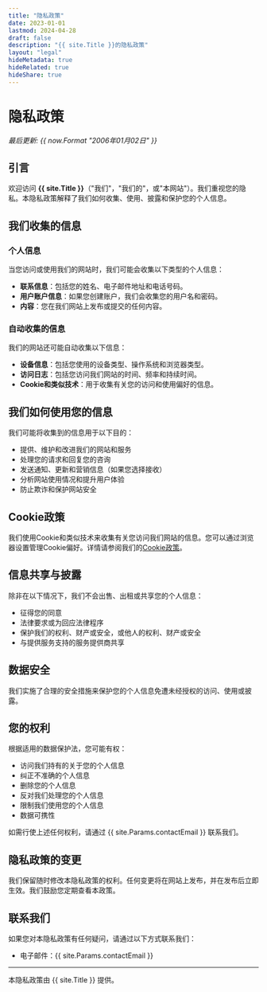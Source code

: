 ```yaml
---
title: "隐私政策"
date: 2023-01-01
lastmod: 2024-04-28
draft: false
description: "{{ site.Title }}的隐私政策"
layout: "legal"
hideMetadata: true
hideRelated: true
hideShare: true
---
```


# 隐私政策

*最后更新: {{ now.Format "2006年01月02日" }}*

## 引言

欢迎访问 **{{ site.Title }}**（"我们"，"我们的"，或"本网站"）。我们重视您的隐私。本隐私政策解释了我们如何收集、使用、披露和保护您的个人信息。

## 我们收集的信息

### 个人信息

当您访问或使用我们的网站时，我们可能会收集以下类型的个人信息：

- **联系信息**：包括您的姓名、电子邮件地址和电话号码。
- **用户账户信息**：如果您创建账户，我们会收集您的用户名和密码。
- **内容**：您在我们网站上发布或提交的任何内容。

### 自动收集的信息

我们的网站还可能自动收集以下信息：

- **设备信息**：包括您使用的设备类型、操作系统和浏览器类型。
- **访问日志**：包括您访问我们网站的时间、频率和持续时间。
- **Cookie和类似技术**：用于收集有关您的访问和使用偏好的信息。

## 我们如何使用您的信息

我们可能将收集到的信息用于以下目的：

- 提供、维护和改进我们的网站和服务
- 处理您的请求和回复您的咨询
- 发送通知、更新和营销信息（如果您选择接收）
- 分析网站使用情况和提升用户体验
- 防止欺诈和保护网站安全

## Cookie政策

我们使用Cookie和类似技术来收集有关您访问我们网站的信息。您可以通过浏览器设置管理Cookie偏好。详情请参阅我们的[Cookie政策](/legal/cookie-policy/)。

## 信息共享与披露

除非在以下情况下，我们不会出售、出租或共享您的个人信息：

- 征得您的同意
- 法律要求或为回应法律程序
- 保护我们的权利、财产或安全，或他人的权利、财产或安全
- 与提供服务支持的服务提供商共享

## 数据安全

我们实施了合理的安全措施来保护您的个人信息免遭未经授权的访问、使用或披露。

## 您的权利

根据适用的数据保护法，您可能有权：

- 访问我们持有的关于您的个人信息
- 纠正不准确的个人信息
- 删除您的个人信息
- 反对我们处理您的个人信息
- 限制我们使用您的个人信息
- 数据可携性

如需行使上述任何权利，请通过 {{ site.Params.contactEmail }} 联系我们。

## 隐私政策的变更

我们保留随时修改本隐私政策的权利。任何变更将在网站上发布，并在发布后立即生效。我们鼓励您定期查看本政策。

## 联系我们

如果您对本隐私政策有任何疑问，请通过以下方式联系我们：

- 电子邮件：{{ site.Params.contactEmail }}

---

本隐私政策由 {{ site.Title }} 提供。 